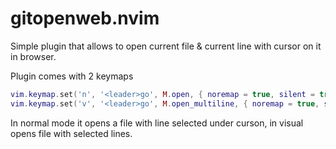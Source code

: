 # gitopenweb.nvim

Simple plugin that allows to open current file & current line with cursor on it in browser.

Plugin comes with 2 keymaps
```lua
vim.keymap.set('n', '<leader>go', M.open, { noremap = true, silent = true, desc = "[G]it [O]pen in Web" })
vim.keymap.set('v', '<leader>go', M.open_multiline, { noremap = true, silent = true, desc = "[G]it [O]pen in Web" })
```

In normal mode it opens a file with line selected under curson, in visual opens file with selected lines.
